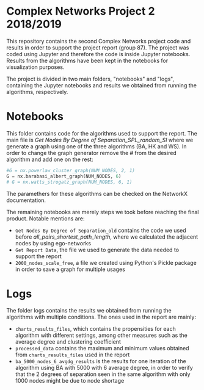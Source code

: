 # Complex Networks Project 2 2018/2019

This repository contains the second Complex Networks project code and results in order to support the project report (group 87). The project was coded using Jupyter and therefore the code is inside Jupyter notebooks. Results from the algorithms have been kept in the notebooks for visualization purposes.

The project is divided in two main folders, "notebooks" and "logs", containing the Jupyter notebooks and results we obtained from running the algorithms, respectively.

# Notebooks
This folder contains code for the algorithms used to support the report. The main file is *Get Nodes By Degree of Separation_SPL_random_SI* where we generate a graph using one of the three algorithms (BA, HK and WS). In order to change the graph generator remove the # from the desired algorithm and add one on the rest:

```python
#G = nx.powerlaw_cluster_graph(NUM_NODES, 2, 1)
G = nx.barabasi_albert_graph(NUM_NODES, 6)
# G = nx.watts_strogatz_graph(NUM_NODES, 6, 1)
```

The paramethers for these algorithms can be checked on the NetworkX documentation.

The remaining notebooks are merely steps we took before reaching the final product. Notable mentions are:

  - `Get Nodes By Degree of Separation_old` contains the code we used before *all_pairs_shortest_path_length*, where we calculated the adjacent nodes by using ego-networks
  - `Get Report Data`, the file we used to generate the data needed to support the report
  - `2000_nodes_scale_free`, a file we created using Python's Pickle package in order to save a graph for multiple usages

# Logs

The folder logs contains the results we obtained from running the algorithms with multiple conditions. The ones used in the report are mainly:

  - `charts_results_files`, which contains the propensities for each algorithm with different settings, among other measures such as the average degree and clustering coefficient
  - `processed_data` contains the maximum and minimum values obtained from `charts_results_files` used in the report
  - `ba_5000_nodes_6_avgdg_results` is the results for one iteration of the algorithm using BA with 5000 with 6 average degree, in order to verify that the 2 degrees of separation seen in the same algorithm with only 1000 nodes might be due to node shortage
